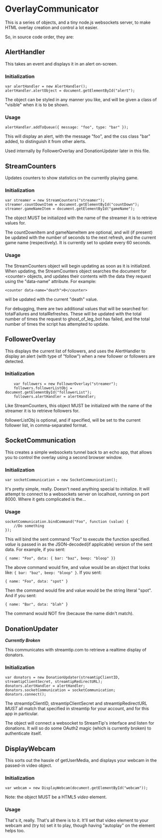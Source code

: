 ﻿# OverlayCommunicator
This is a series of objects, and a tiny node.js websockets server, to make HTML overlay creation and control a lot easier.

So, in source code order, they are:

## AlertHandler
This takes an event and displays it in an alert on-screen.

### Initialization
    var alertHandler = new AlertHandler();
    alertHandler.alertObject = document.getElementById("alert");

The object can be styled in any manner you like, and will be given a class of "visible" when it is to be shown.

### Usage
    alertHandler.addToQueue({ message: "foo", type: "bar" }); 

This will display an alert, with the message "foo", and the css class "bar" added, to distinguish it from other alerts.

Used internally by FollowerOverlay and DonationUpdater later in this file.

## StreamCounters
Updates counters to show statistics on the currently playing game.

### Initialization
    var streamer = new StreamCounters("streamer");
	streamer.countDownItem = document.getElementById("countDown");
	streamer.gameNameItem = document.getElementById("gameName");

The object MUST be initialized with the name of the streamer it is to retrieve values for.

The countDownItem and gameNameItem are optional, and will (if present) be updated with the number of seconds to the next refresh, and the current game name (respectively). It is currently set to update every 60 seconds.

### Usage

The StreamCounters object will begin updating as soon as it is initialized. When updating, the StreamCounters object searches the document for <counter\> objects, and updates their contents with the data they request using the "data-name" attribute. For example:

    <counter data-name="death">0</counter>

will be updated with the current "death" value.

For debugging, there are two additional values that will be searched for: totalFailures and totalRefreshes. These will be updated with the total number of times the request to ghost\_of\_leg\_bot has failed, and the total number of times the script has attempted to update.

## FollowerOverlay
This displays the current list of followers, and uses the AlertHandler to display an alert (with type of "follow") when a new follower or followers are detected.

### Initialization
		var followers = new FollowerOverlay("streamer");
        followers.followerListObj = document.getElementById("followerList");
		followers.alertHandler = alertHandler;

Like StreamCounters, this object MUST be initialized with the name of the streamer it is to retrieve followers for.

followerListObj is optional, and if specified, will be set to the current follower list, in comma-separated format.

## SocketCommunication
This creates a simple websockets tunnel back to an echo app, that allows you to control the overlay using a second browser window.

### Initialization
    var socketCommunication = new SocketCommunication();

It's pretty simple, really. Doesn't need anything special to initialize. It will attempt to connect to a websockets server on localhost, running on port 8000. Where it gets complicated is the...

### Usage
    socketCommunication.bindCommand("Foo", function (value) {
		//Do something
	});
This will bind the sent command "Foo" to execute the function specified. *value* is passed in as the JSON-decoded(if applicable) version of the sent data. For example, if you sent:

    { name: "Foo", data: { bar: "baz", beep: "bloop" }}
 
The above command would fire, and value would be an object that looks like: ````{ bar: "baz", beep: "bloop" }````. If you sent:

    { name: "Foo", data: "spot" }

Then the command would fire and value would be the string literal "spot". And if you sent:

    { name: "Bar", data: "blah" }

The command would NOT fire (because the name didn't match).  

## DonationUpdater
***Currently Broken***

This communicates with streamtip.com to retrieve a realtime display of donators.

### Initialization
	var donators = new DonationUpdater(streamtipClientID, streamtipClientSecret, streamtipRedirectURL);
	donators.alertHandler = alertHandler;
	donators.socketCommunication = socketCommunication;
	donators.connect();

The streamtipClientID, streamtipClientSecret and streamtipRedirectURL *MUST* all match that specified in streamtip for your account, and for this app in particular.

The object will connect a websocket to StreamTip's interface and listen for donations. It will so do some OAuth2 magic (which is currently broken) to authenticate itself. 

## DisplayWebcam

This sorts out the hassle of getUserMedia, and displays your webcam in the passed-in video object.

### Initialization
    var webcam = new DisplayWebcam(document.getElementById("webcam"));

Note: the object MUST be a HTML5 *video* element.

### Usage

That's it, really. That's all there is to it. It'll set that video element to your webcam and (try to) set it to play, though having "autoplay" on the element helps too.